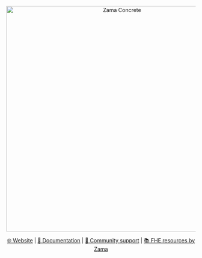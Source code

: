 <p align="center">
  <a href="https://www.zama.ai">
<picture>
  <source media="(prefers-color-scheme: dark)" srcset="https://github.com/zama-ai/.github/assets/157474013/3bd7c2a1-4bc9-400a-aaeb-0d70fbcd5ac8">
  <source media="(prefers-color-scheme: light)" srcset="https://github.com/zama-ai/.github/assets/157474013/c3e92e8f-4926-497a-ace5-bc2ec43c52b8">
  <img width=600 alt="Zama Concrete">
</picture>
  </a>
</p>

<p align="center">
  <a href="https://zama.ai"> 🌐 Website</a> | <a href="https://docs.zama.ai"> 📒 Documentation</a> | <a href="https://zama.ai/community"> 💬 Community support</a> | <a href="https://github.com/zama-ai/awesome-zama"> 📚 FHE resources by Zama</a>
</p>
